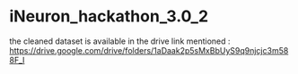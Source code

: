 # iNeuron_hackathon_3.0_2
the cleaned dataset is available in the drive link mentioned : https://drive.google.com/drive/folders/1aDaak2p5sMxBbUyS9q9njcjc3m588F_I
